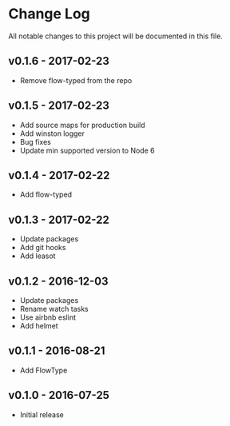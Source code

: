 # Change Log
All notable changes to this project will be documented in this file.

## v0.1.6 - 2017-02-23
- Remove flow-typed from the repo

## v0.1.5 - 2017-02-23
- Add source maps for production build
- Add winston logger
- Bug fixes
- Update min supported version to Node 6

## v0.1.4 - 2017-02-22
- Add flow-typed

## v0.1.3 - 2017-02-22
- Update packages
- Add git hooks
- Add leasot

## v0.1.2 - 2016-12-03
- Update packages
- Rename watch tasks
- Use airbnb eslint
- Add helmet

## v0.1.1 - 2016-08-21
- Add FlowType

## v0.1.0 - 2016-07-25
- Initial release

